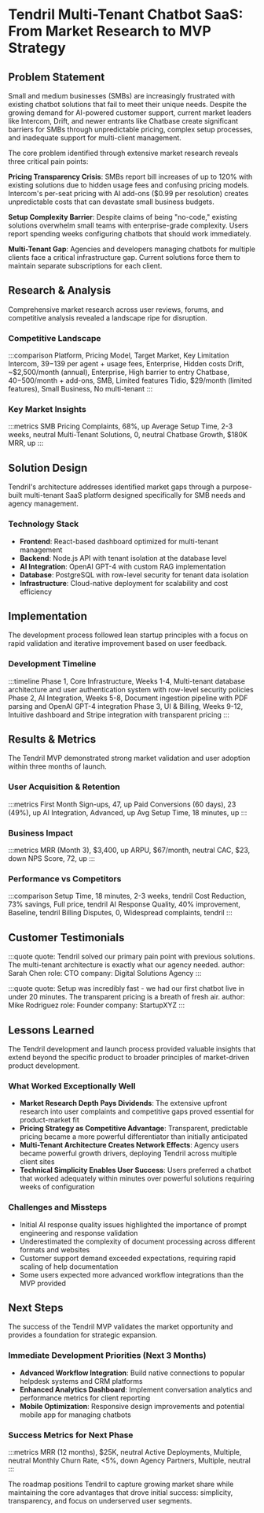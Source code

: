 # Tendril Multi-Tenant Chatbot SaaS: From Market Research to MVP Strategy

## Problem Statement

Small and medium businesses (SMBs) are increasingly frustrated with existing chatbot solutions that fail to meet their unique needs. Despite the growing demand for AI-powered customer support, current market leaders like Intercom, Drift, and newer entrants like Chatbase create significant barriers for SMBs through unpredictable pricing, complex setup processes, and inadequate support for multi-client management.

The core problem identified through extensive market research reveals three critical pain points:

**Pricing Transparency Crisis**: SMBs report bill increases of up to 120% with existing solutions due to hidden usage fees and confusing pricing models. Intercom's per-seat pricing with AI add-ons ($0.99 per resolution) creates unpredictable costs that can devastate small business budgets.

**Setup Complexity Barrier**: Despite claims of being "no-code," existing solutions overwhelm small teams with enterprise-grade complexity. Users report spending weeks configuring chatbots that should work immediately.

**Multi-Tenant Gap**: Agencies and developers managing chatbots for multiple clients face a critical infrastructure gap. Current solutions force them to maintain separate subscriptions for each client.

## Research & Analysis

Comprehensive market research across user reviews, forums, and competitive analysis revealed a landscape ripe for disruption.

### Competitive Landscape

:::comparison
Platform, Pricing Model, Target Market, Key Limitation
Intercom, $39-$139 per agent + usage fees, Enterprise, Hidden costs
Drift, ~$2,500/month (annual), Enterprise, High barrier to entry
Chatbase, $40-$500/month + add-ons, SMB, Limited features
Tidio, $29/month (limited features), Small Business, No multi-tenant
:::

### Key Market Insights

:::metrics
SMB Pricing Complaints, 68%, up
Average Setup Time, 2-3 weeks, neutral
Multi-Tenant Solutions, 0, neutral
Chatbase Growth, $180K MRR, up
:::

## Solution Design

Tendril's architecture addresses identified market gaps through a purpose-built multi-tenant SaaS platform designed specifically for SMB needs and agency management.

### Technology Stack

- **Frontend**: React-based dashboard optimized for multi-tenant management
- **Backend**: Node.js API with tenant isolation at the database level
- **AI Integration**: OpenAI GPT-4 with custom RAG implementation
- **Database**: PostgreSQL with row-level security for tenant data isolation
- **Infrastructure**: Cloud-native deployment for scalability and cost efficiency

## Implementation

The development process followed lean startup principles with a focus on rapid validation and iterative improvement based on user feedback.

### Development Timeline

:::timeline
Phase 1, Core Infrastructure, Weeks 1-4, Multi-tenant database architecture and user authentication system with row-level security policies
Phase 2, AI Integration, Weeks 5-8, Document ingestion pipeline with PDF parsing and OpenAI GPT-4 integration
Phase 3, UI & Billing, Weeks 9-12, Intuitive dashboard and Stripe integration with transparent pricing
:::

## Results & Metrics

The Tendril MVP demonstrated strong market validation and user adoption within three months of launch.

### User Acquisition & Retention

:::metrics
First Month Sign-ups, 47, up
Paid Conversions (60 days), 23 (49%), up
AI Integration, Advanced, up
Avg Setup Time, 18 minutes, up
:::

### Business Impact

:::metrics
MRR (Month 3), $3,400, up
ARPU, $67/month, neutral
CAC, $23, down
NPS Score, 72, up
:::

### Performance vs Competitors

:::comparison
Setup Time, 18 minutes, 2-3 weeks, tendril
Cost Reduction, 73% savings, Full price, tendril
AI Response Quality, 40% improvement, Baseline, tendril
Billing Disputes, 0, Widespread complaints, tendril
:::

## Customer Testimonials

:::quote
quote: Tendril solved our primary pain point with previous solutions. The multi-tenant architecture is exactly what our agency needed.
author: Sarah Chen
role: CTO
company: Digital Solutions Agency
:::

:::quote
quote: Setup was incredibly fast - we had our first chatbot live in under 20 minutes. The transparent pricing is a breath of fresh air.
author: Mike Rodriguez
role: Founder
company: StartupXYZ
:::

## Lessons Learned

The Tendril development and launch process provided valuable insights that extend beyond the specific product to broader principles of market-driven product development.

### What Worked Exceptionally Well

- **Market Research Depth Pays Dividends**: The extensive upfront research into user complaints and competitive gaps proved essential for product-market fit
- **Pricing Strategy as Competitive Advantage**: Transparent, predictable pricing became a more powerful differentiator than initially anticipated
- **Multi-Tenant Architecture Creates Network Effects**: Agency users became powerful growth drivers, deploying Tendril across multiple client sites
- **Technical Simplicity Enables User Success**: Users preferred a chatbot that worked adequately within minutes over powerful solutions requiring weeks of configuration

### Challenges and Missteps

- Initial AI response quality issues highlighted the importance of prompt engineering and response validation
- Underestimated the complexity of document processing across different formats and websites
- Customer support demand exceeded expectations, requiring rapid scaling of help documentation
- Some users expected more advanced workflow integrations than the MVP provided

## Next Steps

The success of the Tendril MVP validates the market opportunity and provides a foundation for strategic expansion.

### Immediate Development Priorities (Next 3 Months)

- **Advanced Workflow Integration**: Build native connections to popular helpdesk systems and CRM platforms
- **Enhanced Analytics Dashboard**: Implement conversation analytics and performance metrics for client reporting
- **Mobile Optimization**: Responsive design improvements and potential mobile app for managing chatbots

### Success Metrics for Next Phase

:::metrics
MRR (12 months), $25K, neutral
Active Deployments, Multiple, neutral
Monthly Churn Rate, <5%, down
Agency Partners, Multiple, neutral
:::

The roadmap positions Tendril to capture growing market share while maintaining the core advantages that drove initial success: simplicity, transparency, and focus on underserved user segments.
